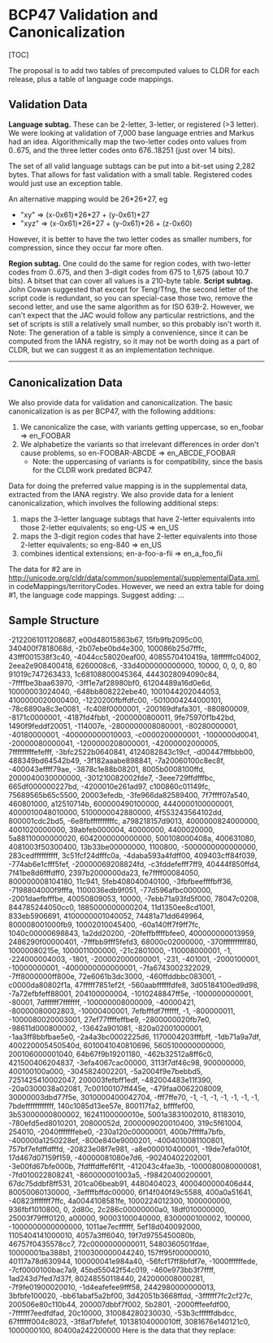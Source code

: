 # BCP47 Validation and Canonicalization

[TOC]

The proposal is to add two tables of precomputed values to CLDR for each
release, plus a table of language code mappings.

## Validation Data

**Language subtag.** These can be 2-letter, 3-letter, or registered (>3 letter).
We were looking at validation of 7,000 base language entries and Markus had an
idea. Algorithmically map the two-letter codes onto values from 0..675, and the
three letter codes onto 676..18251 (just over 14 bits).

The set of all valid language subtags can be put into a bit-set using 2,282
bytes. That allows for fast validation with a small table. Registered codes
would just use an exception table.

An alternative mapping would be 26\*26\*27, eg

*   "xy" => (x-0x61)\*26\*27 + (y-0x61)\*27
*   "xyz" => (x-0x61)\*26\*27 + (y-0x61)\*26 + (z-0x60)

However, it is better to have the two letter codes as smaller numbers, for
compression, since they occur far more often.

**Region subtag.** One could do the same for region codes, with two-letter codes
from 0..675, and then 3-digit codes from 675 to 1,675 (about 10.7 bits). A
bitset that can cover all values is a 210-byte table.
**Script subtag.** John Cowan suggested that except for Teng/Tfng, the second
letter of the script code is redundant, so you can special-case those two,
remove the second letter, and use the same algorithm as for ISO 639-2. However,
we can't expect that the JAC would follow any particular restrictions, and the
set of scripts is still a relatively small number, so this probably isn't worth
it.
Note: The generation of a table is simply a convenience, since it can be
computed from the IANA registry, so it may not be worth doing as a part of CLDR,
but we can suggest it as an implementation technique.

---

## Canonicalization Data

We also provide data for validation and canonicalization. The basic
canonicalization is as per BCP47, with the following additions:

1.  We canonicalize the case, with variants getting uppercase, so en_foobar =>
    en_FOOBAR
2.  We alphabetize the variants so that irrelevant differences in order don't
    cause problems, so en-FOOBAR-ABCDE => en_ABCDE_FOOBAR
    *   Note: the uppercasing of variants is for compatibility, since the basis
        for the CLDR work predated BCP47.

Data for doing the preferred value mapping is in the supplemental data,
extracted from the IANA registry.
We also provide data for a lenient canonicalization, which involves the
following additional steps:

1.  maps the 3-letter language subtags that have 2-letter equivalents into those
    2-letter equivalents; so eng-US => en_US
2.  maps the 3-digit region codes that have 2-letter equivalents into those
    2-letter equivalents; so eng-840 => en_US
3.  combines identical extensions; en-a-foo-a-fii => en_a_foo_fii

The data for #2 are in
<http://unicode.org/cldr/data/common/supplemental/supplementalData.xml>, in
codeMappings/territoryCodes. However, we need an extra table for doing #1, the
language code mappings. Suggest adding:
<codeMappings>
<languageCodes type="en" alpha3="eng"/>
...

## Sample Structure

<bits>
<region>
-2122061011208687, e00d48015863b67, 15fb9fb2095c00, 340400f7818068d,
-2b07ebe0bd4e300, 100086b25d7fffc, 43fff001538f3c40, -4044cc58020eaf00,
4085570410419a, 18ffffffc04002, 2eea2e908400418, 6260008c6,
-33d4000000000000, 10000, 0, 0,
0, 80
</region>
<language>
91019c747263433, 1c68108800045364, 4443028094090c84, -7ffffbe3baa63970,
-3ff1e7af28980bf0, 61204489a16d0e6d, 10000003024040, -648bb808222ebe40,
1001044202044053, 4100000020000400, -1220200fbffdfc00, -5010004244000101,
-78c6890a8c3e0081, -fc408f0000001, -200169dfafa301, -880800009,
-8171c0000001, -4187fd4fbb1, -2000000800011, 9fe75970f1b42bd,
1490f9feddf20051, -114007e, -2800000008080001, -80280000001,
-40180000001, -400000000010003, -c0000200000001, -1000000d0041,
-20000080000041, -1200000208000001, -42000002000005, 7fffffffffefefff,
-3bfc2522b0640841, 4124082843c19cf, -d00447fffbbb00, 488349bd64542b49,
-3f182aaabe898841, -7a20060100c8ec8f, -400043effff79ae, -3878c1e88b08201,
8005b0008100ffd, 2000040030000000, -301210082002fde7, -3eee729ffdfffbc,
665df000000227bd, -4200010e261ad97, c100860c01149fc, 75689565b65c5500,
20003efedb, -3fe966da82589400, 7f7ffff07a540, 460801000,
a12510714b, 600000490100000, 4440000100000001, 4000010048010000,
5100000042880000, 4f553243564102dd, 800001cdc2bd5, -6e8fbffffffffffc,
a798218157d9013, 4000000824000000, 4001020000000, 39abfeb000004,
40000000, 4400020000, 5a88110000000020, 6042000000000000,
500108000408a, 400631080, 4081003f50300400, 13b33be00000000,
1100800, -5000000000000000, 283cedffffffffff, 3c51fcf24dfffc0a,
-4daba593a4fdff00, 409403cff84f039, -774ab6e1cfff5fef, -20000069208824fd,
-c3fddefefff7ff9, 40444f850ffd4, 7f41be8d6fffdff0, 2397b2000000da23,
fe7ffff00084050, 800000008104180, 11c941, 5feb408040040100,
-3fbfbeeffffbff36, -7198804000f9fffa, 1100036edb9f051, -77d596afbc000000,
-2001daefbfffbe, 40050809053, 10000, -7ebb71a93fd5f000,
78047c0208, 844785244050cc0, 1885000000000204, 11d1350ee8cd1001,
833eb5906691, 4100000001040052, 74481a71dd649964, 800008001000fb9,
10002010045400, -60a140ff7f9ff7fc, 1040c00000698843, 1a2dd20200,
-20feffbffffbfee0, 400000000013959, 2486290f00000401, -7fffbb9fff5fefd3,
68000c02000000, -370ffffffffff80, 10000080215e, 1000011000000,
-21c2801000, -110008000001, -1, -224000004003,
-1801, -200002000000001, -231, -401001,
-2000100001, -10000000001, -4000000000000001, -7fa6743002322029,
-7ff8000000ff800e, 72e6061b3dc3000, -460ffddbbc083001, -c0000da80802f1a,
47fffff7851ef2f, -560aabffffffdfe8, 3d05184100ed9d98, -7a72efbfeff88001,
204100000004, -1010248847ff5e, -1000000000001, -80001,
7dffffff7fffffff, -100000008000009, -40000421, -80000080002803,
-10000400001, 7efbfffdf7ffffff, -1, -800000011,
-1000080020003001, 27ef77ffffeffbe9, -2800000020fb7e0, -98611d000800002,
-13642a901081, -820a02001000001, -1aa3ff8bbfbae5e0, -2a4a3bc0002225d6,
1170004203fffbff, -1db71a9a7df, 400220005450540d, 6010041040810696,
5605100000000000, 200106000001040, 64b67f9b19201180, -462b32512a8ff6c0,
421500406204837, -3efa4067cac00000, 3113f7df46c98, 900000000,
400100100a000, -3045824002201, -5a2004f9e7bebbd5, 7251425410002047,
200003fefbff1edf, -482004483e11f390, -20a0300038a02081, 7c00100107ff445e,
-479faa0062208009, 30000003dbd77f5e, 3010000400042704, -fff7ffe70,
-1, -1, -1, -1,
-1, -1, -1, 7bdeffffffffffff,
140c1085d13ee57e, 800117fa2, bffffef00, 3b53000000800002,
16241100000010e, 5001a3831002010, 81183010, -780efd5ed8010201,
20800052d, 2000009020010400, 319c5f61004, 254010,
-2040fffffffebe0, -230a120c00000001, 400b7fffffa7bfb, -400000a1250228ef,
-800e840e9000201, -4004010081100801, 757bf7efdffdfffd, -20823e08f7e981,
-a8e000010400001, -19de7efa010f, 17d467d07159f159, -40000081080e7d6,
-90240402202001, -3e00fd67bfe000b, 7fdfffdffef6f1f, -412043c4fae3b,
-1000080080000081, -7fd010022808241, -860000001003a5, -f98420400200001,
67dc75ddbf8ff531, 201ca06beab91, 4480404023, 4000400000406d44,
80050060130000, -3effffbffdc00000, 6f14f040f49c5588, 400a0a51641,
-40823fffffff7ffc, 4a0044108581fe, 1000224012300, 1000000000,
936fbf1010800, 0, 2d80c, 2c286c00000000a0,
18df010000000, 25003f79fff0120, a00000, 90003100040000,
8300000100002, 100000, -1000000000000000, 1011ae7ecffffff,
5ef18d040092000, 1105404141000010, 4057a3ff6040, 19f7d9755450080b,
46757f0435578cc7, 72c0000000000011, 5480360501fdae, 10000001ba388b1,
2100300000044240, 157ff95f00000010, 40117a78d630944, 100000041e984a40,
-56fcf17ff8bfdf7e, -1000ffffffede, -7cf0000100bac7a9, 45bd55042f54c019,
-460e973bb3f7ffff, 1ad243d7fed7d37f, 80248550118440, 242000008000281,
-7f9fe01900020010, -1d4eafefee9fff58, 2442980000000013, 3bfbfe100020,
-bb61abaf5a2bf00, 3d42051b3668ffdd, -3ffffff7fc2cf27c, 200506e80c110b44,
200007dbbf7f002, 5b2801, -2000fffeefdf00, -7ffffff7eedfdfad,
20c10000, 310084280230030, -53b3cffffffdbdcc, 67ffffff004c8023,
-3f8af7bfefef, 10138104000010ff, 3081676e140121c0, 1000000100,
80400a242200000
</language>
</bits>
Here is the data that they replace:
<!-- \[001, 002, 003, 005, 009, 011, 013, 014, 015, 017, 018, 019, 021, 029,
030, 034, 035, 039, 053, 054, 057, 061, 062, 142, 143, 145, 150, 151, 154, 155,
172, 419, AA, AD, AE, AF, AG, AI, AL, AM, AN, AO, AQ, AR, AS, AT, AU, AW, AX,
AZ, BA, BB, BD, BE, BF, BG, BH, BI, BJ, BL, BM, BN, BO, BR, BS, BT, BU, BV, BW,
BY, BZ, CA, CC, CD, CF, CG, CH, CI, CK, CL, CM, CN, CO, CR, CS, CU, CV, CX, CY,
CZ, DD, DE, DJ, DK, DM, DO, DZ, EC, EE, EG, EH, ER, ES, ET, FI, FJ, FK, FM, FO,
FR, FX, GA, GB, GD, GE, GF, GG, GH, GI, GL, GM, GN, GP, GQ, GR, GS, GT, GU, GW,
GY, HK, HM, HN, HR, HT, HU, ID, IE, IL, IM, IN, IO, IQ, IR, IS, IT, JE, JM, JO,
JP, KE, KG, KH, KI, KM, KN, KP, KR, KW, KY, KZ, LA, LB, LC, LI, LK, LR, LS, LT,
LU, LV, LY, MA, MC, MD, ME, MF, MG, MH, MK, ML, MM, MN, MO, MP, MQ, MR, MS, MT,
MU, MV, MW, MX, MY, MZ, NA, NC, NE, NF, NG, NI, NL, NO, NP, NR, NT, NU, NZ, OM,
PA, PE, PF, PG, PH, PK, PL, PM, PN, PR, PS, PT, PW, PY, QA, QM, QN, QO, QP, QQ,
QR, QS, QT, QU, QV, QW, QX, QY, QZ, RE, RO, RS, RU, RW, SA, SB, SC, SD, SE, SG,
SH, SI, SJ, SK, SL, SM, SN, SO, SR, ST, SU, SV, SY, SZ, TC, TD, TF, TG, TH, TJ,
TK, TL, TM, TN, TO, TP, TR, TT, TV, TW, TZ, UA, UG, UM, US, UY, UZ, VA, VC, VE,
VG, VI, VN, VU, WF, WS, XA, XB, XC, XD, XE, XF, XG, XH, XI, XJ, XK, XL, XM, XN,
XO, XP, XQ, XR, XS, XT, XU, XV, XW, XX, XY, XZ, YD, YE, YT, YU, ZA, ZM, ZR, ZW,
ZZ\] -->
<!-- \[aa, aaa, aab, aac, aad, aae, aaf, aag, aah, aai, aak, aal, aam, aan, aao,
aap, aaq, aas, aat, aau, aaw, aax, aaz, ab, aba, abb, abc, abd, abe, abf, abg,
abh, abi, abj, abl, abm, abn, abo, abp, abq, abr, abs, abt, abu, abv, abw, abx,
aby, abz, aca, acb, acd, ace, acf, ach, aci, ack, acl, acm, acn, acp, acq, acr,
acs, act, acu, acv, acw, acx, acy, acz, ada, adb, add, ade, adf, adg, adh, adi,
adj, adl, adn, ado, adp, adq, adr, ads, adt, adu, adw, adx, ady, adz, ae, aea,
aeb, aec, aed, aee, aek, ael, aem, aen, aeq, aer, aes, aeu, aew, aey, aez, af,
afa, afb, afd, afe, afg, afh, afi, afk, afn, afo, afp, afs, aft, afu, afz, aga,
agb, agc, agd, age, agf, agg, agh, agi, agj, agk, agl, agm, agn, ago, agp, agq,
agr, ags, agt, agu, agv, agw, agx, agy, agz, aha, ahb, ahg, ahh, ahi, ahk, ahl,
ahm, ahn, aho, ahp, ahr, ahs, aht, aia, aib, aic, aid, aie, aif, aig, aih, aii,
aij, aik, ail, aim, ain, aio, aip, aiq, air, ais, ait, aiw, aix, aiy, aja, ajg,
aji, ajp, ajt, aju, ajw, ajz, ak, akb, akc, akd, ake, akf, akg, akh, aki, akj,
akk, akl, akm, ako, akp, akq, akr, aks, akt, aku, akv, akw, akx, aky, akz, ala,
alc, ald, ale, alf, alg, alh, ali, alj, alk, all, alm, aln, alo, alp, alq, alr,
als, alt, alu, alw, alx, aly, alz, am, ama, amb, amc, ame, amf, amg, ami, amj,
amk, aml, amm, amn, amo, amp, amq, amr, ams, amt, amu, amv, amw, amx, amy, amz,
an, ana, anb, anc, and, ane, anf, ang, anh, ani, anj, ank, anl, anm, ann, ano,
anp, anq, anr, ans, ant, anu, anv, anw, anx, any, anz, aoa, aob, aoc, aod, aoe,
aof, aog, aoh, aoi, aoj, aok, aol, aom, aon, aor, aos, aot, aox, aoz, apa, apb,
apc, apd, ape, apg, aph, api, apj, apk, apl, apm, apn, apo, app, apq, apr, aps,
apt, apu, apv, apw, apx, apy, apz, aqc, aqg, aqm, aqn, aqp, aqr, ar, arb, arc,
ard, are, arh, ari, arj, ark, arl, arn, aro, arp, arq, arr, ars, art, aru, arv,
arw, arx, ary, arz, as, asa, asb, asc, asd, ase, asf, asg, ash, asi, asj, ask,
asl, asn, aso, asp, asq, asr, ass, ast, asu, asv, asw, asx, asy, asz, ata, atb,
atc, atd, ate, atg, ath, ati, atj, atk, atl, atm, atn, ato, atp, atq, atr, ats,
att, atu, atv, atw, atx, aty, atz, aua, aub, auc, aud, aue, aug, auh, aui, auj,
auk, aul, aum, aun, auo, aup, auq, aur, aus, aut, auu, auw, aux, auy, auz, av,
avb, avd, avi, avk, avl, avn, avo, avs, avt, avu, avv, awa, awb, awc, awe, awh,
awi, awk, awm, awn, awo, awr, aws, awt, awu, awv, aww, awx, awy, axb, axg, axk,
axm, axx, ay, aya, ayb, ayc, ayd, aye, ayg, ayh, ayi, ayk, ayl, ayn, ayo, ayp,
ayq, ayr, ays, ayt, ayu, ayx, ayy, ayz, az, aza, azb, azg, azj, azm, azo, azt,
azz, ba, baa, bab, bac, bad, bae, baf, bag, bah, bai, baj, bal, ban, bao, bap,
bar, bas, bat, bau, bav, baw, bax, bay, baz, bba, bbb, bbc, bbd, bbe, bbf, bbg,
bbh, bbi, bbj, bbk, bbl, bbm, bbn, bbo, bbp, bbq, bbr, bbs, bbt, bbu, bbv, bbw,
bbx, bby, bbz, bca, bcb, bcc, bcd, bce, bcf, bcg, bch, bci, bcj, bck, bcl, bcm,
bcn, bco, bcp, bcq, bcr, bcs, bct, bcu, bcv, bcw, bcy, bcz, bda, bdb, bdc, bdd,
bde, bdg, bdh, bdi, bdj, bdk, bdl, bdm, bdn, bdo, bdp, bdq, bdr, bds, bdt, bdu,
bdv, bdw, bdx, bdy, bdz, be, bea, beb, bec, bed, bee, bef, beg, beh, bei, bej,
bek, bem, beo, bep, beq, ber, bes, bet, beu, bev, bew, bex, bey, bez, bfa, bfb,
bfc, bfd, bfe, bff, bfg, bfh, bfi, bfj, bfk, bfl, bfm, bfn, bfo, bfp, bfq, bfr,
bfs, bft, bfu, bfw, bfy, bfz, bg, bga, bgb, bgc, bgd, bge, bgf, bgg, bgi, bgj,
bgk, bgl, bgm, bgn, bgo, bgp, bgq, bgr, bgs, bgt, bgu, bgv, bgw, bgx, bgy, bgz,
bh, bha, bhb, bhc, bhd, bhe, bhf, bhg, bhh, bhi, bhj, bhk, bhl, bhm, bhn, bho,
bhp, bhq, bhr, bhs, bht, bhu, bhv, bhw, bhx, bhy, bhz, bi, bia, bib, bic, bid,
bie, bif, big, bij, bik, bil, bim, bin, bio, bip, biq, bir, bit, biu, biv, biw,
bix, biy, biz, bja, bjb, bjc, bjd, bje, bjf, bjg, bjh, bji, bjj, bjk, bjl, bjm,
bjn, bjo, bjq, bjr, bjs, bjt, bju, bjv, bjw, bjx, bjy, bjz, bka, bkb, bkc, bkd,
bkf, bkg, bkh, bki, bkj, bkk, bkl, bkm, bkn, bko, bkp, bkq, bkr, bks, bkt, bku,
bkv, bkw, bkx, bky, bkz, bla, blb, blc, bld, ble, blf, blg, blh, bli, blj, blk,
bll, blm, bln, blo, blp, blq, blr, bls, blt, blv, blw, blx, bly, blz, bm, bma,
bmb, bmc, bmd, bme, bmf, bmg, bmh, bmi, bmj, bmk, bml, bmm, bmn, bmo, bmp, bmq,
bmr, bms, bmt, bmu, bmv, bmw, bmx, bmy, bmz, bn, bna, bnb, bnc, bnd, bne, bnf,
bng, bni, bnj, bnk, bnl, bnm, bnn, bno, bnp, bnq, bnr, bns, bnt, bnu, bnv, bnw,
bnx, bny, bnz, bo, boa, bob, boe, bof, bog, boh, boi, boj, bok, bol, bom, bon,
boo, bop, boq, bor, bot, bou, bov, bow, box, boy, boz, bpa, bpb, bpd, bpg, bph,
bpi, bpj, bpk, bpl, bpm, bpn, bpo, bpp, bpq, bpr, bps, bpt, bpu, bpv, bpw, bpx,
bpy, bpz, bqa, bqb, bqc, bqd, bqf, bqg, bqh, bqi, bqj, bqk, bql, bqm, bqn, bqo,
bqp, bqq, bqr, bqs, bqt, bqu, bqv, bqw, bqx, bqy, bqz, br, bra, brb, brc, brd,
brf, brg, brh, bri, brj, brk, brl, brm, brn, bro, brp, brq, brr, brs, brt, bru,
brv, brw, brx, bry, brz, bs, bsa, bsb, bsc, bse, bsf, bsg, bsh, bsi, bsj, bsk,
bsl, bsm, bsn, bso, bsp, bsq, bsr, bss, bst, bsu, bsv, bsw, bsx, bsy, bta, btb,
btc, btd, bte, btf, btg, bth, bti, btj, btk, btl, btm, btn, bto, btp, btq, btr,
bts, btt, btu, btv, btw, btx, bty, btz, bua, bub, buc, bud, bue, buf, bug, buh,
bui, buj, buk, bum, bun, buo, bup, buq, bus, but, buu, buv, buw, bux, buy, buz,
bva, bvb, bvc, bvd, bve, bvf, bvg, bvh, bvi, bvj, bvk, bvl, bvm, bvn, bvo, bvq,
bvr, bvt, bvu, bvv, bvw, bvx, bvz, bwa, bwb, bwc, bwd, bwe, bwf, bwg, bwh, bwi,
bwj, bwk, bwl, bwm, bwn, bwo, bwp, bwq, bwr, bws, bwt, bwu, bww, bwx, bwy, bwz,
bxa, bxb, bxc, bxd, bxe, bxf, bxg, bxh, bxi, bxj, bxk, bxl, bxm, bxn, bxo, bxp,
bxq, bxr, bxs, bxu, bxv, bxw, bxx, bxz, bya, byb, byc, byd, bye, byf, byg, byh,
byi, byj, byk, byl, bym, byn, byo, byp, byq, byr, bys, byt, byv, byw, byx, byy,
byz, bza, bzb, bzd, bze, bzf, bzg, bzh, bzi, bzj, bzk, bzl, bzm, bzn, bzo, bzp,
bzq, bzr, bzs, bzt, bzu, bzv, bzw, bzx, bzy, bzz, ca, caa, cab, cac, cad, cae,
caf, cag, cah, cai, caj, cak, cal, cam, can, cao, cap, caq, car, cas, cau, cav,
caw, cax, cay, caz, cbb, cbc, cbd, cbe, cbg, cbh, cbi, cbj, cbk, cbl, cbn, cbo,
cbr, cbs, cbt, cbu, cbv, cby, cca, ccc, ccd, cce, ccg, cch, ccj, ccl, ccm, cco,
ccp, ccq, ccr, cda, cde, cdf, cdg, cdh, cdi, cdj, cdm, cdn, cdo, cdr, cds, cdy,
cdz, ce, cea, ceb, ceg, cel, cen, cet, cfa, cfd, cfg, cfm, cga, cgc, cgg, cgk,
ch, chb, chc, chd, chf, chg, chh, chj, chk, chl, chm, chn, cho, chp, chq, chr,
cht, chw, chx, chy, chz, cia, cib, cic, cid, cie, cih, cik, cim, cin, cip, cir,
ciw, ciy, cja, cje, cjh, cji, cjk, cjm, cjn, cjo, cjp, cjr, cjs, cjv, cjy, cka,
ckb, ckh, ckl, cko, ckq, ckr, cks, ckt, cku, ckv, ckx, cky, ckz, cla, clc, cld,
cle, clh, cli, clk, cll, clm, clo, clu, clw, cly, cma, cmc, cme, cmg, cmi, cmk,
cml, cmm, cmn, cmo, cmr, cms, cmt, cna, cnb, cnc, cng, cnh, cni, cnk, cnl, cno,
cns, cnt, cnu, cnw, cnx, co, coa, cob, coc, cod, coe, cof, cog, coh, coj, cok,
col, com, con, coo, cop, coq, cot, cou, cov, cow, cox, coy, coz, cpa, cpb, cpc,
cpe, cpf, cpg, cpi, cpn, cpp, cps, cpu, cpx, cpy, cqd, cqu, cr, cra, crb, crc,
crd, crf, crg, crh, cri, crj, crk, crl, crm, crn, cro, crp, crq, crr, crs, crt,
crv, crw, crx, cry, crz, cs, csa, csb, csc, csd, cse, csf, csg, csh, csi, csk,
csl, csm, csn, cso, csq, csr, css, cst, csw, csy, csz, cta, ctc, ctd, cte, ctg,
ctl, ctm, ctn, cto, ctp, cts, ctt, ctu, ctz, cu, cua, cub, cuc, cug, cuh, cui,
cuj, cuk, cul, cum, cuo, cup, cuq, cur, cus, cut, cuu, cuv, cuw, cux, cv, cvg,
cvn, cwa, cwb, cwd, cwe, cwg, cwt, cy, cya, cyb, cyo, czh, czk, czn, czo, czt,
da, daa, dac, dad, dae, daf, dag, dah, dai, daj, dak, dal, dam, dao, dap, daq,
dar, das, dau, dav, daw, dax, day, daz, dba, dbb, dbd, dbe, dbf, dbg, dbi, dbj,
dbl, dbm, dbn, dbo, dbp, dbq, dbr, dbu, dbv, dby, dcc, dcr, ddd, dde, ddg, ddi,
ddj, ddn, ddo, dds, ddw, de, dec, ded, dee, def, deg, deh, dei, dek, del, dem,
den, dep, deq, der, des, dev, dez, dga, dgb, dgc, dgd, dge, dgg, dgh, dgi, dgk,
dgn, dgo, dgr, dgs, dgu, dgx, dgz, dha, dhd, dhg, dhi, dhl, dhm, dhn, dho, dhr,
dhs, dhu, dhv, dhw, dia, dib, dic, did, dif, dig, dih, dii, dij, dik, dil, dim,
din, dio, dip, diq, dir, dis, dit, diu, diw, dix, diy, diz, djb, djc, djd, dje,
djf, dji, djj, djk, djl, djm, djn, djo, djr, dju, djw, dka, dkk, dkl, dkr, dks,
dkx, dlg, dlm, dln, dma, dmc, dme, dmg, dmk, dml, dmm, dmo, dmr, dms, dmu, dmv,
dmx, dmy, dna, dnd, dne, dng, dni, dnk, dnn, dnr, dnt, dnu, dnw, dny, doa, dob,
doc, doe, dof, doh, doi, dok, dol, don, doo, dop, doq, dor, dos, dot, dov, dow,
dox, doy, doz, dpp, dra, drb, drd, dre, drg, drh, dri, drl, drn, dro, drq, drr,
drs, drt, dru, drw, dry, dsb, dse, dsh, dsi, dsl, dsn, dso, dsq, dta, dtb, dti,
dtk, dtm, dtp, dtr, dts, dtt, dtu, dua, dub, duc, dud, due, duf, dug, duh, dui,
duj, duk, dul, dum, dun, duo, dup, duq, dur, dus, duu, duv, duw, dux, duy, duz,
dv, dva, dwa, dwl, dwr, dws, dww, dya, dyb, dyd, dyg, dyi, dym, dyn, dyo, dyu,
dyy, dz, dza, dzd, dzg, dzl, dzn, ebg, ebo, ebr, ebu, ecr, ecs, ecy, ee, eee,
efa, efe, efi, ega, egl, ego, egy, ehu, eip, eit, eiv, eja, eka, eke, ekg, eki,
ekk, ekl, ekm, eko, ekp, ekr, eky, el, ele, elh, eli, elk, elm, elo, elp, elu,
elx, ema, emb, eme, emg, emi, emk, emm, emn, emo, emp, ems, emu, emw, emy, en,
ena, enb, enc, end, enf, enh, enm, enn, eno, enq, enr, enu, env, enw, eo, eot,
epi, era, erg, erh, eri, erk, ero, err, ers, ert, erw, es, ese, esh, esi, esk,
esl, esm, esn, eso, esq, ess, esu, et, etb, etc, eth, etn, eto, etr, ets, ett,
etu, etx, etz, eu, eve, evh, evn, ewo, ext, eya, eyo, eze, fa, faa, fab, fad,
faf, fag, fah, fai, faj, fak, fal, fam, fan, fap, far, fat, fau, fax, fay, faz,
fcs, fer, ff, ffi, ffm, fgr, fi, fia, fie, fil, fip, fir, fit, fiu, fiw, fj,
fkv, fla, flh, fli, fll, fln, flr, fly, fmp, fmu, fng, fni, fo, fod, foi, fom,
fon, for, fos, fpe, fqs, fr, frc, frd, frk, frm, fro, frp, frq, frr, frs, frt,
fse, fsl, fss, fub, fuc, fud, fue, fuf, fuh, fui, fuj, fum, fun, fuq, fur, fut,
fuu, fuv, fuy, fvr, fwa, fwe, fy, ga, gaa, gab, gad, gae, gaf, gag, gah, gai,
gaj, gak, gal, gam, gan, gao, gap, gaq, gar, gas, gat, gau, gav, gaw, gax, gay,
gaz, gba, gbb, gbc, gbd, gbe, gbf, gbg, gbh, gbi, gbj, gbk, gbl, gbm, gbn, gbo,
gbp, gbq, gbr, gbs, gbu, gbv, gbx, gby, gbz, gcc, gcd, gce, gcf, gcl, gcn, gcr,
gct, gd, gda, gdb, gdc, gdd, gde, gdf, gdg, gdh, gdi, gdj, gdk, gdl, gdm, gdn,
gdo, gdq, gdr, gdu, gdx, gea, geb, gec, ged, geg, geh, gei, gej, gek, gel, gem,
geq, ges, gew, gex, gey, gez, gfk, gft, gga, ggb, ggd, gge, ggg, ggk, ggl, ggn,
ggo, ggr, ggt, ggu, ggw, gha, ghc, ghe, ghh, ghk, ghl, ghn, gho, ghr, ghs, ght,
gia, gib, gic, gid, gig, gil, gim, gin, gio, gip, giq, gir, gis, git, giw, gix,
giy, giz, gji, gjk, gjn, gju, gka, gke, gkn, gkp, gl, glc, gld, glh, gli, glj,
glk, glo, glr, glu, glw, gly, gma, gmb, gmd, gmh, gml, gmm, gmn, gmu, gmv, gmx,
gmy, gn, gna, gnb, gnc, gnd, gne, gng, gnh, gni, gnk, gnl, gnm, gnn, gno, gnq,
gnr, gnt, gnu, gnw, gnz, goa, gob, goc, god, goe, gof, gog, goh, goi, goj, gok,
gol, gom, gon, goo, gop, goq, gor, gos, got, gou, gow, gox, goy, goz, gpa, gpn,
gqa, gqi, gqn, gqr, gra, grb, grc, grd, grg, grh, gri, grj, grm, gro, grq, grr,
grs, grt, gru, grv, grw, grx, gry, grz, gse, gsg, gsl, gsm, gsn, gso, gsp, gss,
gsw, gta, gti, gu, gua, gub, guc, gud, gue, guf, gug, guh, gui, guk, gul, gum,
gun, guo, gup, guq, gur, gus, gut, guu, guv, guw, gux, guz, gv, gva, gvc, gve,
gvf, gvj, gvl, gvm, gvn, gvo, gvp, gvr, gvs, gvy, gwa, gwb, gwc, gwd, gwe, gwf,
gwg, gwi, gwj, gwn, gwr, gwt, gwu, gww, gwx, gxx, gya, gyb, gyd, gye, gyf, gyg,
gyi, gyl, gym, gyn, gyr, gyy, gza, gzi, gzn, ha, haa, hab, hac, had, hae, haf,
hag, hah, hai, haj, hak, hal, ham, han, hao, hap, haq, har, has, hav, haw, hax,
hay, haz, hba, hbb, hbn, hbo, hbu, hca, hch, hdn, hds, hdy, he, hea, hed, heg,
heh, hei, hem, hgm, hgw, hhi, hhr, hhy, hi, hia, hib, hid, hif, hig, hih, hii,
hij, hik, hil, him, hio, hir, hit, hiw, hix, hji, hka, hke, hkk, hks, hla, hlb,
hld, hle, hlt, hlu, hma, hmb, hmc, hmd, hme, hmf, hmg, hmh, hmi, hmj, hmk, hml,
hmm, hmn, hmp, hmq, hmr, hms, hmt, hmu, hmv, hmw, hmy, hmz, hna, hnd, hne, hnh,
hni, hnj, hnn, hno, hns, hnu, ho, hoa, hob, hoc, hod, hoe, hoh, hoi, hoj, hol,
hom, hoo, hop, hor, hos, hot, hov, how, hoy, hoz, hpo, hps, hr, hra, hre, hrk,
hrm, hro, hrr, hrt, hru, hrx, hrz, hsb, hsh, hsl, hsn, hss, ht, hti, hto, hts,
htu, htx, hu, hub, huc, hud, hue, huf, hug, huh, hui, huj, huk, hul, hum, huo,
hup, huq, hur, hus, hut, huu, huv, huw, hux, huy, huz, hvc, hve, hvk, hvn, hvv,
hwa, hwc, hwo, hy, hya, hz, ia, iai, ian, iap, iar, iba, ibb, ibd, ibe, ibg,
ibi, ibl, ibm, ibn, ibr, ibu, iby, ica, ich, icl, icr, id, ida, idb, idc, idd,
ide, idi, idr, ids, idt, idu, ie, ifa, ifb, ife, iff, ifk, ifm, ifu, ify, ig,
igb, ige, igg, igl, igm, ign, igo, igs, igw, ihb, ihi, ihp, ii, ijc, ije, ijj,
ijn, ijo, ijs, ik, ike, iki, ikk, ikl, iko, ikp, ikt, ikv, ikw, ikx, ikz, ila,
ilb, ilg, ili, ilk, ill, ilo, ils, ilu, ilv, ilw, ima, ime, imi, iml, imn, imo,
imr, ims, imy, inb, inc, ine, ing, inh, inj, inl, inm, inn, ino, inp, ins, int,
inz, io, ior, iou, iow, ipi, ipo, iqu, ira, ire, irh, iri, irk, irn, iro, irr,
iru, irx, iry, is, isa, isc, isd, ise, isg, ish, isi, ism, isn, iso, isr, ist,
isu, it, itb, ite, iti, itk, itl, itm, ito, itr, its, itt, itv, itw, itx, ity,
itz, iu, ium, ivb, ivv, iwk, iwm, iwo, iws, ixc, ixl, iya, iyo, iyx, izh, izi,
izr, ja, jaa, jab, jac, jad, jae, jaf, jah, jaj, jak, jal, jam, jao, jaq, jar,
jas, jat, jau, jax, jay, jaz, jbe, jbj, jbn, jbo, jbr, jbt, jbu, jcs, jct, jda,
jdg, jdt, jeb, jee, jeg, jeh, jei, jek, jel, jen, jer, jet, jeu, jgb, jge, jgo,
jhi, jhs, jia, jib, jic, jid, jie, jig, jih, jii, jil, jim, jio, jiq, jit, jiu,
jiv, jiy, jko, jku, jle, jma, jmb, jmc, jmd, jmi, jml, jmn, jmr, jms, jmx, jna,
jnd, jng, jni, jnj, jnl, jns, job, jod, jor, jos, jow, jpa, jpr, jqr, jra, jrb,
jrr, jrt, jru, jsl, jua, jub, juc, jud, juh, juk, jul, jum, jun, juo, jup, jur,
jus, jut, juu, juw, juy, jv, jvd, jvn, jwi, jya, jye, jyy, ka, kaa, kab, kac,
kad, kae, kaf, kag, kah, kai, kaj, kak, kam, kao, kap, kaq, kar, kav, kaw, kax,
kay, kba, kbb, kbc, kbd, kbe, kbf, kbg, kbh, kbi, kbj, kbk, kbl, kbm, kbn, kbo,
kbp, kbq, kbr, kbs, kbt, kbu, kbv, kbw, kbx, kby, kbz, kca, kcb, kcc, kcd, kce,
kcf, kcg, kch, kci, kcj, kck, kcl, kcm, kcn, kco, kcp, kcq, kcr, kcs, kct, kcu,
kcv, kcw, kcx, kcy, kcz, kda, kdc, kdd, kde, kdf, kdg, kdh, kdi, kdj, kdk, kdl,
kdm, kdn, kdp, kdq, kdr, kdt, kdu, kdv, kdw, kdx, kdy, kdz, kea, keb, kec, ked,
kee, kef, keg, keh, kei, kej, kek, kel, kem, ken, keo, kep, keq, ker, kes, ket,
keu, kev, kew, kex, key, kez, kfa, kfb, kfc, kfd, kfe, kff, kfg, kfh, kfi, kfj,
kfk, kfl, kfm, kfn, kfo, kfp, kfq, kfr, kfs, kft, kfu, kfv, kfw, kfx, kfy, kfz,
kg, kga, kgb, kgc, kgd, kge, kgf, kgg, kgh, kgi, kgj, kgk, kgl, kgm, kgn, kgo,
kgp, kgq, kgr, kgs, kgt, kgu, kgv, kgw, kgx, kgy, kha, khb, khc, khd, khe, khf,
khg, khh, khi, khj, khk, khl, khn, kho, khp, khq, khr, khs, kht, khu, khv, khw,
khx, khy, khz, ki, kia, kib, kic, kid, kie, kif, kig, kih, kii, kij, kil, kim,
kio, kip, kiq, kis, kit, kiu, kiv, kiw, kix, kiy, kiz, kj, kja, kjb, kjc, kjd,
kje, kjf, kjg, kjh, kji, kjj, kjk, kjl, kjm, kjn, kjo, kjp, kjq, kjr, kjs, kjt,
kju, kjx, kjy, kjz, kk, kka, kkb, kkc, kkd, kke, kkf, kkg, kkh, kki, kkj, kkk,
kkl, kkm, kkn, kko, kkp, kkq, kkr, kks, kkt, kku, kkv, kkw, kkx, kky, kkz, kl,
kla, klb, klc, kld, kle, klf, klg, klh, kli, klj, klk, kll, klm, kln, klo, klp,
klq, klr, kls, klt, klu, klv, klw, klx, kly, klz, km, kma, kmb, kmc, kmd, kme,
kmf, kmg, kmh, kmi, kmj, kmk, kml, kmm, kmn, kmo, kmp, kmq, kmr, kms, kmt, kmu,
kmv, kmw, kmx, kmy, kmz, kn, kna, knb, knc, knd, kne, knf, kng, kni, knj, knk,
knl, knm, knn, kno, knp, knq, knr, kns, knt, knu, knv, knw, knx, kny, knz, ko,
koa, koc, kod, koe, kof, kog, koh, koi, koj, kok, kol, koo, kop, koq, kos, kot,
kou, kov, kow, kox, koy, koz, kpa, kpb, kpc, kpd, kpe, kpf, kpg, kph, kpi, kpj,
kpk, kpl, kpm, kpn, kpo, kpp, kpq, kpr, kps, kpt, kpu, kpv, kpw, kpx, kpy, kpz,
kqa, kqb, kqc, kqd, kqe, kqf, kqg, kqh, kqi, kqj, kqk, kql, kqm, kqn, kqo, kqp,
kqq, kqr, kqs, kqt, kqu, kqv, kqw, kqx, kqy, kqz, kr, kra, krb, krc, krd, kre,
krf, krh, kri, krj, krk, krl, krm, krn, kro, krp, krr, krs, krt, kru, krv, krw,
krx, kry, krz, ks, ksa, ksb, ksc, ksd, kse, ksf, ksg, ksh, ksi, ksj, ksk, ksl,
ksm, ksn, kso, ksp, ksq, ksr, kss, kst, ksu, ksv, ksw, ksx, ksy, ksz, kta, ktb,
ktc, ktd, kte, ktf, ktg, kth, kti, ktj, ktk, ktl, ktm, ktn, kto, ktp, ktq, ktr,
kts, ktt, ktu, ktv, ktw, ktx, kty, ktz, ku, kub, kuc, kud, kue, kuf, kug, kuh,
kui, kuj, kuk, kul, kum, kun, kuo, kup, kuq, kus, kut, kuu, kuv, kuw, kux, kuy,
kuz, kv, kva, kvb, kvc, kvd, kve, kvf, kvg, kvh, kvi, kvj, kvk, kvl, kvm, kvn,
kvo, kvp, kvq, kvr, kvs, kvt, kvu, kvv, kvw, kvx, kvy, kvz, kw, kwa, kwb, kwc,
kwd, kwe, kwf, kwg, kwh, kwi, kwj, kwk, kwl, kwm, kwn, kwo, kwp, kwq, kwr, kws,
kwt, kwu, kwv, kww, kwx, kwy, kwz, kxa, kxb, kxc, kxd, kxe, kxf, kxh, kxi, kxj,
kxk, kxl, kxm, kxn, kxo, kxp, kxq, kxr, kxs, kxt, kxu, kxv, kxw, kxx, kxy, kxz,
ky, kya, kyb, kyc, kyd, kye, kyf, kyg, kyh, kyi, kyj, kyk, kyl, kym, kyn, kyo,
kyp, kyq, kyr, kys, kyt, kyu, kyv, kyw, kyx, kyy, kyz, kza, kzb, kzc, kzd, kze,
kzf, kzg, kzh, kzi, kzj, kzk, kzl, kzm, kzn, kzo, kzp, kzq, kzr, kzs, kzt, kzu,
kzv, kzw, kzx, kzy, kzz, la, laa, lab, lac, lad, lae, laf, lag, lah, lai, laj,
lak, lal, lam, lan, lap, laq, lar, las, lau, law, lax, lay, laz, lb, lba, lbb,
lbc, lbe, lbf, lbg, lbi, lbj, lbm, lbn, lbo, lbq, lbr, lbs, lbt, lbu, lbv, lbw,
lbx, lby, lbz, lcc, lcd, lce, lcf, lch, lcl, lcm, lcp, lcq, lcs, ldb, ldd, ldg,
ldh, ldi, ldj, ldk, ldl, ldm, ldn, ldo, ldp, ldq, lea, leb, lec, led, lee, lef,
leg, leh, lei, lej, lek, lel, lem, len, leo, lep, leq, ler, les, let, leu, lev,
lew, lex, ley, lez, lfa, lfn, lg, lga, lgb, lgg, lgh, lgi, lgk, lgl, lgm, lgn,
lgq, lgr, lgt, lgu, lgz, lha, lhh, lhi, lhl, lhm, lhn, lhp, lhs, lht, lhu, li,
lia, lib, lic, lid, lie, lif, lig, lih, lii, lij, lik, lil, lio, lip, liq, lir,
lis, liu, liv, liw, lix, liy, liz, lje, lji, ljl, ljp, lka, lkb, lkc, lkd, lke,
lkh, lki, lkj, lkl, lkn, lko, lkr, lks, lkt, lky, lla, llb, llc, lld, lle, llf,
llg, llh, lli, llk, lll, llm, lln, llo, llp, llq, lls, llu, llx, lma, lmb, lmc,
lmd, lme, lmf, lmg, lmh, lmi, lmj, lmk, lml, lmm, lmn, lmo, lmp, lmq, lmr, lmu,
lmv, lmw, lmx, lmy, lmz, ln, lna, lnb, lnd, lng, lnh, lni, lnj, lnl, lnm, lnn,
lno, lns, lnu, lnz, lo, loa, lob, loc, loe, lof, log, loh, loi, loj, lok, lol,
lom, lon, loo, lop, loq, lor, los, lot, lou, lov, low, lox, loy, loz, lpa, lpe,
lpn, lpo, lpx, lra, lrc, lre, lrg, lri, lrk, lrl, lrm, lrn, lro, lrr, lrt, lrv,
lrz, lsa, lsd, lse, lsg, lsh, lsi, lsl, lsm, lso, lsp, lsr, lss, lst, lt, ltc,
lti, ltn, lto, lts, ltu, lu, lua, luc, lud, lue, luf, lui, luj, luk, lul, lum,
lun, luo, lup, luq, lur, lus, lut, luu, luv, luw, luy, luz, lv, lva, lvk, lvu,
lwa, lwe, lwg, lwh, lwl, lwm, lwo, lwt, lww, lya, lyg, lyn, lzh, lzl, lzn, lzz,
maa, mab, mad, mae, maf, mag, mai, maj, mak, mam, man, map, maq, mas, mat, mau,
mav, maw, max, maz, mba, mbb, mbc, mbd, mbe, mbf, mbh, mbi, mbj, mbk, mbl, mbm,
mbn, mbo, mbp, mbq, mbr, mbs, mbt, mbu, mbv, mbw, mbx, mby, mbz, mca, mcb, mcc,
mcd, mce, mcf, mcg, mch, mci, mcj, mck, mcl, mcm, mcn, mco, mcp, mcq, mcr, mcs,
mct, mcu, mcv, mcw, mcx, mcy, mcz, mda, mdb, mdc, mdd, mde, mdf, mdg, mdh, mdi,
mdj, mdk, mdl, mdm, mdn, mdp, mdq, mdr, mds, mdt, mdu, mdv, mdw, mdx, mdy, mdz,
mea, meb, mec, med, mee, mef, meg, meh, mei, mej, mek, mel, mem, men, meo, mep,
meq, mer, mes, met, meu, mev, mew, mey, mez, mfa, mfb, mfc, mfd, mfe, mff, mfg,
mfh, mfi, mfj, mfk, mfl, mfm, mfn, mfo, mfp, mfq, mfr, mfs, mft, mfu, mfv, mfw,
mfx, mfy, mfz, mg, mga, mgb, mgc, mgd, mge, mgf, mgg, mgh, mgi, mgj, mgk, mgl,
mgm, mgn, mgo, mgp, mgq, mgr, mgs, mgt, mgu, mgv, mgw, mgx, mgy, mgz, mh, mha,
mhb, mhc, mhd, mhe, mhf, mhg, mhh, mhi, mhj, mhk, mhl, mhm, mhn, mho, mhp, mhq,
mhr, mhs, mht, mhu, mhw, mhx, mhy, mhz, mi, mia, mib, mic, mid, mie, mif, mig,
mih, mii, mij, mik, mil, mim, min, mio, mip, miq, mir, mis, mit, miu, miw, mix,
miy, miz, mja, mjc, mjd, mje, mjg, mjh, mji, mjj, mjk, mjl, mjm, mjn, mjo, mjp,
mjq, mjr, mjs, mjt, mju, mjv, mjw, mjx, mjy, mjz, mk, mka, mkb, mkc, mke, mkf,
mkg, mkh, mki, mkj, mkk, mkl, mkm, mkn, mko, mkp, mkq, mkr, mks, mkt, mku, mkv,
mkw, mkx, mky, mkz, ml, mla, mlb, mlc, mld, mle, mlf, mlh, mli, mlj, mlk, mll,
mlm, mln, mlo, mlp, mlq, mlr, mls, mlu, mlv, mlw, mlx, mlz, mma, mmb, mmc, mmd,
mme, mmf, mmg, mmh, mmi, mmj, mmk, mml, mmm, mmn, mmo, mmp, mmq, mmr, mmt, mmu,
mmv, mmw, mmx, mmy, mmz, mn, mna, mnb, mnc, mnd, mne, mnf, mng, mnh, mni, mnj,
mnk, mnl, mnm, mnn, mno, mnp, mnq, mnr, mns, mnt, mnu, mnv, mnw, mnx, mny, mnz,
mo, moa, moc, mod, moe, mof, mog, moh, moi, moj, mok, mom, moo, mop, moq, mor,
mos, mot, mou, mov, mow, mox, moy, moz, mpa, mpb, mpc, mpd, mpe, mpg, mph, mpi,
mpj, mpk, mpl, mpm, mpn, mpo, mpp, mpq, mpr, mps, mpt, mpu, mpv, mpw, mpx, mpy,
mpz, mqa, mqb, mqc, mqe, mqf, mqg, mqh, mqi, mqj, mqk, mql, mqm, mqn, mqo, mqp,
mqq, mqr, mqs, mqt, mqu, mqv, mqw, mqx, mqy, mqz, mr, mra, mrb, mrc, mrd, mre,
mrf, mrg, mrh, mrj, mrk, mrl, mrm, mrn, mro, mrp, mrq, mrr, mrs, mrt, mru, mrv,
mrw, mrx, mry, mrz, ms, msb, msc, msd, mse, msf, msg, msh, msi, msj, msk, msl,
msm, msn, mso, msp, msq, msr, mss, mst, msu, msv, msw, msx, msy, msz, mt, mta,
mtb, mtc, mtd, mte, mtf, mtg, mth, mti, mtj, mtk, mtl, mtm, mtn, mto, mtp, mtq,
mtr, mts, mtt, mtu, mtv, mtw, mtx, mty, mua, mub, muc, mud, mue, mug, muh, mui,
muj, muk, mul, mum, mun, muo, mup, muq, mur, mus, mut, muu, muv, mux, muy, muz,
mva, mvb, mvd, mve, mvf, mvg, mvh, mvi, mvk, mvl, mvm, mvn, mvo, mvp, mvq, mvr,
mvs, mvt, mvu, mvv, mvw, mvx, mvy, mvz, mwa, mwb, mwc, mwd, mwe, mwf, mwg, mwh,
mwi, mwj, mwk, mwl, mwm, mwn, mwo, mwp, mwq, mwr, mws, mwt, mwu, mwv, mww, mwx,
mwy, mwz, mxa, mxb, mxc, mxd, mxe, mxf, mxg, mxh, mxi, mxj, mxk, mxl, mxm, mxn,
mxo, mxp, mxq, mxr, mxs, mxt, mxu, mxv, mxw, mxx, mxy, mxz, my, myb, myc, myd,
mye, myf, myg, myh, myi, myj, myk, myl, mym, myn, myo, myp, myq, myr, mys, myt,
myu, myv, myw, myx, myy, myz, mza, mzb, mzc, mzd, mze, mzg, mzh, mzi, mzj, mzk,
mzl, mzm, mzn, mzo, mzp, mzq, mzr, mzs, mzt, mzu, mzv, mzw, mzx, mzy, mzz, na,
naa, nab, nac, nad, nae, naf, nag, nah, nai, naj, nak, nal, nam, nan, nao, nap,
naq, nar, nas, nat, naw, nax, nay, naz, nb, nba, nbb, nbc, nbd, nbe, nbf, nbg,
nbh, nbi, nbj, nbk, nbm, nbn, nbo, nbp, nbq, nbr, nbs, nbt, nbu, nbv, nbw, nbx,
nby, nca, ncb, ncc, ncd, nce, ncf, ncg, nch, nci, ncj, nck, ncl, ncm, ncn, nco,
ncp, ncr, ncs, nct, ncu, ncx, ncz, nd, nda, ndb, ndc, ndd, ndf, ndg, ndh, ndi,
ndj, ndk, ndl, ndm, ndn, ndp, ndq, ndr, nds, ndt, ndu, ndv, ndw, ndx, ndy, ndz,
ne, nea, neb, nec, ned, nee, nef, neg, neh, nei, nej, nek, nem, nen, neo, neq,
ner, nes, net, nev, new, nex, ney, nez, nfa, nfd, nfl, nfr, nfu, ng, nga, ngb,
ngc, ngd, nge, ngg, ngh, ngi, ngj, ngk, ngl, ngm, ngn, ngo, ngp, ngq, ngr, ngs,
ngt, ngu, ngv, ngw, ngx, ngy, ngz, nha, nhb, nhc, nhd, nhe, nhf, nhg, nhh, nhi,
nhk, nhm, nhn, nho, nhp, nhq, nhr, nht, nhu, nhv, nhw, nhx, nhy, nhz, nia, nib,
nic, nid, nie, nif, nig, nih, nii, nij, nik, nil, nim, nin, nio, niq, nir, nis,
nit, niu, niv, niw, nix, niy, niz, nja, njb, njd, njh, nji, njj, njl, njm, njn,
njo, njr, njs, njt, nju, njx, njy, nka, nkb, nkc, nkd, nke, nkf, nkg, nkh, nki,
nkj, nkk, nkm, nkn, nko, nkp, nkr, nks, nkt, nku, nkv, nkw, nkx, nkz, nl, nla,
nlc, nle, nlg, nli, nlj, nlk, nll, nln, nlo, nlr, nlu, nlv, nlx, nly, nlz, nma,
nmb, nmc, nmd, nme, nmf, nmg, nmh, nmi, nmj, nmk, nml, nmm, nmn, nmo, nmp, nmq,
nmr, nms, nmt, nmu, nmv, nmw, nmx, nmy, nmz, nn, nna, nnb, nnc, nnd, nne, nnf,
nng, nnh, nni, nnj, nnk, nnl, nnm, nnn, nnp, nnq, nnr, nns, nnt, nnu, nnv, nnw,
nnx, nny, nnz, no, noa, noc, nod, noe, nof, nog, noh, noi, nok, nom, non, noo,
nop, noq, nos, not, nou, nov, now, noy, noz, npa, npb, nph, npl, npn, npo, nps,
npu, npy, nqg, nqk, nqm, nqn, nqo, nr, nra, nrb, nrc, nre, nrg, nri, nrl, nrm,
nrn, nrp, nrr, nrt, nrx, nrz, nsa, nsc, nsd, nse, nsg, nsh, nsi, nsk, nsl, nsm,
nsn, nso, nsp, nsq, nsr, nss, nst, nsu, nsv, nsw, nsx, nsy, nsz, nte, nti, ntj,
ntk, ntm, nto, ntp, ntr, nts, ntu, ntw, nty, ntz, nua, nub, nuc, nud, nue, nuf,
nug, nuh, nui, nuj, nul, num, nun, nuo, nup, nuq, nur, nus, nut, nuu, nuv, nuw,
nux, nuy, nuz, nv, nvh, nvm, nwa, nwb, nwc, nwe, nwi, nwm, nwr, nwx, nwy, nxa,
nxd, nxe, nxg, nxi, nxl, nxm, nxn, nxr, nxu, nxx, ny, nyb, nyc, nyd, nye, nyf,
nyg, nyh, nyi, nyj, nyk, nyl, nym, nyn, nyo, nyp, nyq, nyr, nys, nyt, nyu, nyv,
nyw, nyx, nyy, nza, nzb, nzi, nzk, nzm, nzs, nzu, nzy, oaa, oac, oar, oav, obi,
obl, obm, obo, obr, obt, obu, oc, oca, och, oco, ocu, oda, odk, odt, odu, ofo,
ofs, ofu, ogb, ogc, oge, ogg, ogo, ogu, oht, ohu, oia, oin, oj, ojb, ojc, ojg,
ojp, ojs, ojv, ojw, oka, okb, okd, oke, okh, oki, okj, okk, okl, okm, okn, oko,
okr, oks, oku, okv, okx, ola, old, ole, olm, olo, olr, om, oma, omb, omc, ome,
omg, omi, omk, oml, omn, omo, omp, omr, omt, omu, omw, omx, ona, onb, one, ong,
oni, onj, onk, onn, ono, onp, onr, ons, ont, onu, onw, onx, ood, oog, oon, oor,
oos, opa, opk, opm, opo, opt, opy, or, ora, orc, ore, org, orh, orn, oro, orr,
ors, ort, oru, orv, orw, orx, orz, os, osa, osc, osi, oso, osp, ost, osu, osx,
ota, otb, otd, ote, oti, otk, otl, otm, otn, oto, otq, otr, ots, ott, otu, otw,
otx, oty, otz, oua, oub, oue, oui, oum, oun, owi, owl, oyb, oyd, oym, oyy, ozm,
pa, paa, pab, pac, pad, pae, paf, pag, pah, pai, pak, pal, pam, pao, pap, paq,
par, pas, pat, pau, pav, paw, pax, pay, paz, pbb, pbc, pbe, pbf, pbg, pbh, pbi,
pbl, pbn, pbo, pbp, pbr, pbs, pbt, pbu, pbv, pby, pbz, pca, pcb, pcc, pcd, pce,
pcf, pcg, pch, pci, pcj, pck, pcl, pcm, pcn, pcp, pcr, pcw, pda, pdc, pdi, pdn,
pdo, pdt, pdu, pea, peb, ped, pee, pef, peg, peh, pei, pej, pek, pel, pem, peo,
pep, peq, pes, pev, pex, pey, pez, pfa, pfe, pfl, pga, pgg, pgi, pgk, pgn, pgs,
pgu, pgy, pha, phd, phg, phh, phi, phk, phl, phm, phn, pho, phq, phr, pht, phu,
phv, phw, pi, pia, pib, pic, pid, pie, pif, pig, pih, pii, pij, pil, pim, pin,
pio, pip, pir, pis, pit, piu, piv, piw, pix, piy, piz, pjt, pka, pkb, pkc, pkg,
pkh, pkn, pko, pkp, pkr, pks, pkt, pku, pl, pla, plb, plc, pld, ple, plg, plh,
plj, plk, pll, pln, plo, plp, plq, plr, pls, plt, plu, plv, plw, ply, plz, pma,
pmb, pmc, pme, pmf, pmh, pmi, pmj, pmk, pml, pmm, pmn, pmo, pmq, pmr, pms, pmt,
pmu, pmw, pmx, pmy, pmz, pna, pnb, pnc, pne, png, pnh, pni, pnm, pnn, pno, pnp,
pnq, pnr, pns, pnt, pnu, pnv, pnw, pnx, pny, pnz, poc, pod, poe, pof, pog, poh,
poi, pok, pom, pon, poo, pop, poq, pos, pot, pov, pow, pox, poy, ppa, ppe, ppi,
ppk, ppl, ppm, ppn, ppo, ppp, ppq, ppr, pps, ppt, ppu, pqa, pqm, pra, prb, prc,
prd, pre, prg, prh, pri, prk, prl, prm, prn, pro, prp, prq, prr, prs, prt, pru,
prw, prx, pry, prz, ps, psa, psc, psd, pse, psg, psh, psi, psl, psm, psn, pso,
psp, psq, psr, pss, pst, psu, psw, psy, pt, pta, pth, pti, ptn, pto, ptp, ptr,
ptt, ptu, ptv, ptw, pty, pua, pub, puc, pud, pue, puf, pug, pui, puj, puk, pum,
puo, pup, puq, pur, put, puu, puw, pux, puy, puz, pwa, pwb, pwg, pwm, pwn, pwo,
pwr, pww, pxm, pye, pym, pyn, pyu, pyx, pyy, pzn, qaa, qab, qac, qad, qae, qaf,
qag, qah, qai, qaj, qak, qal, qam, qan, qao, qap, qaq, qar, qas, qat, qau, qav,
qaw, qax, qay, qaz, qba, qbb, qbc, qbd, qbe, qbf, qbg, qbh, qbi, qbj, qbk, qbl,
qbm, qbn, qbo, qbp, qbq, qbr, qbs, qbt, qbu, qbv, qbw, qbx, qby, qbz, qca, qcb,
qcc, qcd, qce, qcf, qcg, qch, qci, qcj, qck, qcl, qcm, qcn, qco, qcp, qcq, qcr,
qcs, qct, qcu, qcv, qcw, qcx, qcy, qcz, qda, qdb, qdc, qdd, qde, qdf, qdg, qdh,
qdi, qdj, qdk, qdl, qdm, qdn, qdo, qdp, qdq, qdr, qds, qdt, qdu, qdv, qdw, qdx,
qdy, qdz, qea, qeb, qec, qed, qee, qef, qeg, qeh, qei, qej, qek, qel, qem, qen,
qeo, qep, qeq, qer, qes, qet, qeu, qev, qew, qex, qey, qez, qfa, qfb, qfc, qfd,
qfe, qff, qfg, qfh, qfi, qfj, qfk, qfl, qfm, qfn, qfo, qfp, qfq, qfr, qfs, qft,
qfu, qfv, qfw, qfx, qfy, qfz, qga, qgb, qgc, qgd, qge, qgf, qgg, qgh, qgi, qgj,
qgk, qgl, qgm, qgn, qgo, qgp, qgq, qgr, qgs, qgt, qgu, qgv, qgw, qgx, qgy, qgz,
qha, qhb, qhc, qhd, qhe, qhf, qhg, qhh, qhi, qhj, qhk, qhl, qhm, qhn, qho, qhp,
qhq, qhr, qhs, qht, qhu, qhv, qhw, qhx, qhy, qhz, qia, qib, qic, qid, qie, qif,
qig, qih, qii, qij, qik, qil, qim, qin, qio, qip, qiq, qir, qis, qit, qiu, qiv,
qiw, qix, qiy, qiz, qja, qjb, qjc, qjd, qje, qjf, qjg, qjh, qji, qjj, qjk, qjl,
qjm, qjn, qjo, qjp, qjq, qjr, qjs, qjt, qju, qjv, qjw, qjx, qjy, qjz, qka, qkb,
qkc, qkd, qke, qkf, qkg, qkh, qki, qkj, qkk, qkl, qkm, qkn, qko, qkp, qkq, qkr,
qks, qkt, qku, qkv, qkw, qkx, qky, qkz, qla, qlb, qlc, qld, qle, qlf, qlg, qlh,
qli, qlj, qlk, qll, qlm, qln, qlo, qlp, qlq, qlr, qls, qlt, qlu, qlv, qlw, qlx,
qly, qlz, qma, qmb, qmc, qmd, qme, qmf, qmg, qmh, qmi, qmj, qmk, qml, qmm, qmn,
qmo, qmp, qmq, qmr, qms, qmt, qmu, qmv, qmw, qmx, qmy, qmz, qna, qnb, qnc, qnd,
qne, qnf, qng, qnh, qni, qnj, qnk, qnl, qnm, qnn, qno, qnp, qnq, qnr, qns, qnt,
qnu, qnv, qnw, qnx, qny, qnz, qoa, qob, qoc, qod, qoe, qof, qog, qoh, qoi, qoj,
qok, qol, qom, qon, qoo, qop, qoq, qor, qos, qot, qou, qov, qow, qox, qoy, qoz,
qpa, qpb, qpc, qpd, qpe, qpf, qpg, qph, qpi, qpj, qpk, qpl, qpm, qpn, qpo, qpp,
qpq, qpr, qps, qpt, qpu, qpv, qpw, qpx, qpy, qpz, qqa, qqb, qqc, qqd, qqe, qqf,
qqg, qqh, qqi, qqj, qqk, qql, qqm, qqn, qqo, qqp, qqq, qqr, qqs, qqt, qqu, qqv,
qqw, qqx, qqy, qqz, qra, qrb, qrc, qrd, qre, qrf, qrg, qrh, qri, qrj, qrk, qrl,
qrm, qrn, qro, qrp, qrq, qrr, qrs, qrt, qru, qrv, qrw, qrx, qry, qrz, qsa, qsb,
qsc, qsd, qse, qsf, qsg, qsh, qsi, qsj, qsk, qsl, qsm, qsn, qso, qsp, qsq, qsr,
qss, qst, qsu, qsv, qsw, qsx, qsy, qsz, qta, qtb, qtc, qtd, qte, qtf, qtg, qth,
qti, qtj, qtk, qtl, qtm, qtn, qto, qtp, qtq, qtr, qts, qtt, qtu, qtv, qtw, qtx,
qty, qtz, qu, qua, qub, quc, qud, quf, qug, quh, qui, quk, qul, qum, qun, qup,
quq, qur, qus, quv, quw, qux, quy, quz, qva, qvc, qve, qvh, qvi, qvj, qvl, qvm,
qvn, qvo, qvp, qvs, qvw, qvy, qvz, qwa, qwc, qwh, qwm, qws, qwt, qxa, qxc, qxh,
qxl, qxn, qxo, qxp, qxq, qxr, qxs, qxt, qxu, qxw, qya, qyp, raa, rab, rac, rad,
raf, rag, rah, rai, raj, rak, ral, ram, ran, rao, rap, raq, rar, ras, rat, rau,
rav, raw, rax, ray, raz, rbb, rcf, rdb, rea, reb, ree, reg, rei, rej, rel, rem,
ren, rer, res, ret, rey, rga, rge, rgk, rgn, rgr, rgs, rgu, rhg, rhp, ria, rie,
rif, ril, rim, rin, rir, rit, riu, rjg, rji, rjs, rka, rkb, rkh, rki, rkm, rkt,
rm, rma, rmb, rmc, rmd, rme, rmf, rmg, rmh, rmi, rmk, rml, rmm, rmn, rmo, rmp,
rmr, rms, rmt, rmu, rmv, rmw, rmx, rmy, rmz, rn, rna, rnd, rng, rnl, rnn, rnp,
rnw, ro, roa, rob, roc, rod, roe, rof, rog, rol, rom, roo, rop, ror, rou, row,
rpn, rpt, rri, rro, rsb, rsi, rsl, rth, rtm, rtw, ru, rub, ruc, rue, ruf, rug,
ruh, rui, ruk, ruo, rup, ruq, rut, ruu, ruy, ruz, rw, rwa, rwk, rwm, rwo, rwr,
ryn, rys, ryu, sa, saa, sab, sac, sad, sae, saf, sah, sai, saj, sak, sal, sam,
sao, sap, saq, sar, sas, sat, sau, sav, saw, sax, say, saz, sba, sbb, sbc, sbd,
sbe, sbf, sbg, sbh, sbi, sbj, sbk, sbl, sbm, sbn, sbo, sbp, sbq, sbr, sbs, sbt,
sbu, sbv, sbw, sbx, sby, sbz, sc, sca, scb, sce, scf, scg, sch, sci, sck, scl,
scn, sco, scp, scq, scs, scu, scv, scw, scx, sd, sda, sdb, sdc, sde, sdf, sdg,
sdh, sdj, sdk, sdl, sdm, sdn, sdo, sdp, sdr, sds, sdt, sdu, sdx, sdz, se, sea,
seb, sec, sed, see, sef, seg, seh, sei, sej, sek, sel, sem, sen, seo, sep, seq,
ser, ses, set, seu, sev, sew, sey, sez, sfb, sfm, sfs, sfw, sg, sga, sgb, sgc,
sge, sgg, sgh, sgi, sgk, sgl, sgm, sgn, sgo, sgp, sgr, sgt, sgu, sgw, sgx, sgz,
sh, sha, shb, shc, she, shg, shh, shi, shj, shk, shl, shm, shn, sho, shp, shq,
shr, shs, sht, shu, shv, shw, shx, shy, shz, si, sia, sib, sid, sie, sif, sig,
sih, sii, sij, sik, sil, sim, sio, sip, siq, sir, sis, sit, siu, siv, siw, six,
siy, siz, sja, sjb, sjd, sje, sjg, sjk, sjl, sjm, sjn, sjo, sjp, sjr, sjs, sjt,
sju, sjw, sk, ska, skb, skc, skd, ske, skf, skg, skh, ski, skj, skk, skm, skn,
sko, skp, skq, skr, sks, skt, sku, skv, skw, skx, sky, skz, sl, sla, slc, sld,
sle, slf, slg, slh, sli, slj, sll, slm, sln, slp, slq, slr, sls, slt, slu, slw,
slx, sly, slz, sm, sma, smb, smc, smd, smf, smg, smh, smi, smj, smk, sml, smm,
smn, smp, smq, smr, sms, smt, smu, smv, smw, smx, smy, smz, sn, snb, snc, sne,
snf, sng, snh, sni, snj, snk, snl, snm, snn, sno, snp, snq, snr, sns, snu, snv,
snw, snx, sny, snz, so, soa, sob, soc, sod, soe, sog, soh, soi, soj, sok, sol,
son, soo, sop, soq, sor, sos, sou, sov, sow, sox, soy, soz, spb, spc, spd, spe,
spg, spi, spk, spl, spm, spo, spp, spq, spr, sps, spt, spu, spx, spy, sq, sqa,
sqh, sqm, sqn, sqo, sqq, sqr, sqs, sqt, squ, sr, sra, srb, src, sre, srf, srg,
srh, sri, srk, srl, srm, srn, sro, srq, srr, srs, srt, sru, srv, srw, srx, sry,
srz, ss, ssa, ssb, ssc, ssd, sse, ssf, ssg, ssh, ssi, ssj, ssk, ssl, ssm, ssn,
sso, ssp, ssq, ssr, sss, sst, ssu, ssv, ssx, ssy, ssz, st, sta, stb, std, ste,
stf, stg, sth, sti, stj, stk, stl, stm, stn, sto, stp, stq, str, sts, stt, stu,
stv, stw, su, sua, sub, suc, sue, sug, sui, suj, suk, sul, sum, suq, sur, sus,
sut, suv, suw, sux, suy, suz, sv, sva, svb, svc, sve, svk, svr, svs, svx, sw,
swb, swc, swf, swg, swh, swi, swj, swk, swl, swm, swn, swo, swp, swq, swr, sws,
swt, swu, swv, sww, swx, swy, sxb, sxc, sxe, sxg, sxk, sxl, sxm, sxn, sxo, sxr,
sxs, sxu, sxw, sya, syb, syc, syi, syk, syl, sym, syn, syo, syr, sys, syw, syy,
sza, szb, szc, szd, sze, szg, szl, szn, szp, szv, szw, ta, taa, tab, tac, tad,
tae, taf, tag, tai, taj, tak, tal, tan, tao, tap, taq, tar, tas, tau, tav, taw,
tax, tay, taz, tba, tbb, tbc, tbd, tbe, tbf, tbg, tbh, tbi, tbj, tbk, tbl, tbm,
tbn, tbo, tbp, tbr, tbs, tbt, tbu, tbv, tbw, tbx, tby, tbz, tca, tcb, tcc, tcd,
tce, tcf, tcg, tch, tci, tck, tcl, tcm, tcn, tco, tcp, tcq, tcs, tct, tcu, tcw,
tcx, tcy, tcz, tda, tdb, tdc, tdd, tdf, tdg, tdh, tdi, tdj, tdk, tdl, tdn, tdo,
tdq, tdr, tds, tdt, tdu, tdv, tdx, tdy, te, tea, teb, tec, ted, tee, tef, teg,
teh, tei, tek, tem, ten, teo, tep, teq, ter, tes, tet, teu, tev, tew, tex, tey,
tfi, tfn, tfo, tfr, tft, tg, tga, tgb, tgc, tgd, tge, tgf, tgg, tgh, tgi, tgo,
tgp, tgq, tgr, tgs, tgt, tgu, tgv, tgw, tgx, tgy, th, thc, thd, the, thf, thh,
thi, thk, thl, thm, thn, thp, thq, thr, ths, tht, thu, thv, thw, thx, thy, thz,
ti, tia, tic, tid, tie, tif, tig, tih, tii, tij, tik, til, tim, tin, tio, tip,
tiq, tis, tit, tiu, tiv, tiw, tix, tiy, tiz, tja, tjg, tji, tjm, tjn, tjo, tjs,
tju, tk, tka, tkb, tkd, tke, tkf, tkk, tkl, tkm, tkn, tkp, tkq, tkr, tks, tkt,
tku, tkw, tkx, tkz, tl, tla, tlb, tlc, tld, tlf, tlg, tlh, tli, tlj, tlk, tll,
tlm, tln, tlo, tlp, tlq, tlr, tls, tlt, tlu, tlv, tlw, tlx, tly, tma, tmb, tmc,
tmd, tme, tmf, tmg, tmh, tmi, tmj, tmk, tml, tmm, tmn, tmo, tmp, tmq, tmr, tms,
tmt, tmu, tmv, tmw, tmy, tmz, tn, tna, tnb, tnc, tnd, tne, tnf, tng, tnh, tni,
tnk, tnl, tnm, tnn, tno, tnp, tnq, tnr, tns, tnt, tnu, tnv, tnw, tnx, tny, tnz,
to, tob, toc, tod, toe, tof, tog, toh, toi, toj, tol, tom, too, top, toq, tor,
tos, tou, tov, tow, tox, toy, toz, tpa, tpc, tpe, tpf, tpg, tpi, tpj, tpk, tpl,
tpm, tpn, tpo, tpp, tpq, tpr, tpt, tpu, tpv, tpw, tpx, tpy, tpz, tqb, tql, tqm,
tqn, tqo, tqp, tqq, tqr, tqt, tqu, tqw, tr, tra, trb, trc, trd, tre, trf, trg,
trh, tri, trj, trl, trm, trn, tro, trp, trq, trr, trs, trt, tru, trv, trw, trx,
try, trz, ts, tsa, tsb, tsc, tsd, tse, tsf, tsg, tsh, tsi, tsj, tsk, tsl, tsm,
tsp, tsq, tsr, tss, tsu, tsv, tsw, tsx, tsy, tsz, tt, tta, ttb, ttc, ttd, tte,
ttf, ttg, tth, tti, ttj, ttk, ttl, ttm, ttn, tto, ttp, ttq, ttr, tts, ttt, ttu,
ttv, ttw, tty, ttz, tua, tub, tuc, tud, tue, tuf, tug, tuh, tui, tuj, tul, tum,
tun, tuo, tup, tuq, tus, tut, tuu, tuv, tux, tuy, tuz, tva, tvd, tve, tvk, tvl,
tvm, tvn, tvo, tvs, tvt, tvw, tvy, tw, twa, twb, twc, twd, twe, twf, twg, twh,
twl, twm, twn, two, twp, twq, twr, twt, twu, tww, twx, twy, txa, txb, txc, txe,
txg, txh, txi, txm, txn, txo, txq, txr, txs, txt, txu, txx, txy, ty, tya, tye,
tyh, tyi, tyj, tyl, tyn, typ, tyr, tys, tyt, tyu, tyv, tyx, tyz, tza, tzh, tzj,
tzm, tzn, tzo, tzx, uam, uan, uar, uba, ubi, ubr, ubu, uby, uda, ude, udg, udi,
udj, udl, udm, udu, ues, ufi, ug, uga, ugb, uge, ugn, ugo, ugy, uha, uhn, uis,
uiv, uji, uk, uka, ukg, ukh, ukl, ukp, ukq, uks, uku, ukw, ula, ulb, ulc, ulf,
uli, ulk, ull, ulm, uln, ulu, uma, umb, umc, umd, umg, umi, umm, umn, umo, ump,
umr, ums, umu, una, und, une, ung, unk, unm, unp, unr, unx, unz, uok, upi, upv,
ur, ura, urb, urc, ure, urf, urg, urh, uri, urk, url, urm, urn, uro, urp, urr,
urt, uru, urv, urw, urx, ury, urz, usa, ush, usi, usk, usp, usu, uta, ute, utp,
utr, utu, uum, uun, uur, uuu, uve, uvh, uvl, uwa, uya, uz, uzn, uzs, vaa, vae,
vaf, vag, vah, vai, vaj, val, vam, van, vao, vap, var, vas, vau, vav, vay, vbb,
ve, vec, ved, vel, vem, veo, vep, ver, vgr, vgt, vi, vic, vid, vif, vig, vil,
vin, vis, vit, viv, vka, vki, vkj, vkk, vkl, vkm, vko, vkp, vkt, vku, vlp, vls,
vma, vmb, vmc, vmd, vme, vmf, vmg, vmh, vmi, vmj, vmk, vml, vmm, vmp, vmq, vmr,
vms, vmu, vmv, vmw, vmx, vmy, vmz, vnk, vnm, vnp, vo, vor, vot, vra, vro, vrs,
vrt, vsi, vsl, vsv, vto, vum, vun, vut, vwa, wa, waa, wab, wac, wad, wae, waf,
wag, wah, wai, waj, wak, wal, wam, wan, wao, wap, waq, war, was, wat, wau, wav,
waw, wax, way, waz, wba, wbb, wbe, wbf, wbh, wbi, wbj, wbk, wbl, wbm, wbp, wbq,
wbr, wbt, wbv, wbw, wca, wci, wdd, wdg, wdj, wdu, wea, wec, wed, weh, wei, wem,
wen, weo, wep, wer, wes, wet, weu, wew, wfg, wga, wgg, wgi, wgo, wgw, wgy, wha,
whg, whk, whu, wib, wic, wie, wif, wig, wih, wii, wij, wik, wil, wim, win, wir,
wit, wiu, wiv, wiw, wiy, wja, wji, wka, wkb, wkd, wkl, wku, wkw, wla, wlc, wle,
wlg, wli, wlk, wll, wlm, wlo, wlr, wls, wlu, wlv, wlw, wlx, wly, wma, wmb, wmc,
wmd, wme, wmh, wmi, wmm, wmn, wmo, wms, wmt, wmw, wmx, wnb, wnc, wnd, wne, wng,
wni, wnk, wnm, wno, wnp, wnu, wo, woa, wob, woc, wod, woe, wof, wog, woi, wok,
wom, won, woo, wor, wos, wow, woy, wpc, wra, wrb, wrd, wrg, wrh, wri, wrl, wrm,
wrn, wrp, wrr, wrs, wru, wrv, wrw, wrx, wry, wrz, wsa, wsi, wsk, wsr, wss, wsu,
wsv, wtf, wti, wtk, wtm, wtw, wua, wub, wud, wuh, wul, wum, wun, wur, wut, wuu,
wuv, wux, wuy, wwa, wwo, wwr, www, wxa, wya, wyb, wym, wyr, wyy, xaa, xab, xac,
xad, xae, xag, xai, xal, xam, xan, xao, xap, xaq, xar, xas, xat, xau, xav, xaw,
xay, xba, xbc, xbi, xbm, xbo, xbr, xbw, xbx, xcb, xcc, xce, xcg, xch, xcl, xcm,
xcn, xco, xcr, xct, xcu, xcv, xcw, xcy, xdc, xdm, xdy, xeb, xed, xeg, xel, xem,
xep, xer, xes, xet, xeu, xfa, xga, xgf, xgl, xgr, xh, xha, xhc, xhd, xhe, xhr,
xht, xhu, xhv, xia, xib, xii, xil, xin, xip, xir, xiv, xiy, xka, xkb, xkc, xkd,
xke, xkf, xkg, xkh, xki, xkj, xkk, xkl, xkn, xko, xkp, xkq, xkr, xks, xkt, xku,
xkv, xkw, xkx, xky, xkz, xla, xlb, xlc, xld, xle, xlg, xli, xln, xlo, xlp, xls,
xlu, xly, xma, xmb, xmc, xmd, xme, xmf, xmg, xmh, xmj, xmk, xml, xmm, xmn, xmo,
xmp, xmq, xmr, xms, xmt, xmu, xmv, xmw, xmx, xmy, xmz, xna, xnb, xng, xnh, xnn,
xno, xnr, xns, xoc, xod, xog, xoi, xok, xom, xon, xoo, xop, xor, xow, xpc, xpe,
xpg, xpi, xpk, xpm, xpn, xpo, xpp, xpr, xps, xpu, xpy, xqa, xqt, xra, xrb, xre,
xri, xrm, xrn, xrr, xrt, xru, xrw, xsa, xsb, xsc, xsd, xse, xsh, xsi, xsj, xsl,
xsm, xsn, xso, xsp, xsq, xsr, xss, xsu, xsv, xsy, xta, xtb, xtc, xtd, xte, xtg,
xti, xtj, xtl, xtm, xtn, xto, xtp, xtq, xtr, xts, xtt, xtu, xtw, xty, xtz, xua,
xub, xug, xuj, xum, xuo, xup, xur, xut, xuu, xve, xvi, xvn, xvo, xvs, xwa, xwc,
xwe, xwg, xwl, xwo, xwr, xxb, xxk, xxr, xxt, xyl, xzh, xzm, xzp, yaa, yab, yac,
yad, yae, yaf, yag, yah, yai, yaj, yak, yal, yam, yao, yap, yaq, yar, yas, yat,
yau, yav, yaw, yax, yay, yaz, yba, ybb, ybd, ybe, ybh, ybi, ybj, ybk, ybl, ybm,
ybn, ybo, ybx, yby, ych, ycl, ycn, ycp, ydd, yde, ydg, ydk, yds, yea, yec, yee,
yei, yej, yel, yen, yer, yes, yet, yeu, yev, yey, ygl, ygm, ygp, ygr, ygw, yha,
yhd, yhl, yi, yia, yif, yig, yih, yii, yij, yik, yil, yim, yin, yip, yiq, yir,
yis, yit, yiu, yiv, yix, yiy, yiz, yka, ykg, yki, ykk, ykl, ykm, yko, ykr, ykt,
yky, yla, yle, ylg, yli, yll, ylm, yln, ylo, ylr, ylu, yly, yma, ymb, ymc, ymd,
yme, ymg, ymh, ymi, ymk, yml, ymm, ymn, ymo, ymp, ymq, ymr, yms, ymt, ymx, ymz,
yna, ynd, yne, yng, ynh, ynk, ynl, ynn, yno, yns, ynu, yo, yob, yog, yoi, yok,
yol, yom, yon, yos, yox, yoy, ypa, ypb, ypg, yph, ypk, ypm, ypn, ypo, ypp, ypz,
yra, yrb, yre, yri, yrk, yrl, yrn, yrs, yrw, ysc, ysd, ysl, ysn, yso, ysp, ysr,
yss, ysy, yta, ytl, ytp, yua, yub, yuc, yud, yue, yuf, yug, yui, yuj, yuk, yul,
yum, yun, yup, yuq, yur, yut, yuu, yuw, yux, yuy, yuz, yva, yvt, ywa, ywl, ywn,
ywq, ywr, ywt, ywu, yww, yyu, yyz, yzg, yzk, za, zaa, zab, zac, zad, zae, zaf,
zag, zah, zai, zaj, zak, zal, zam, zao, zap, zaq, zar, zas, zat, zau, zav, zaw,
zax, zay, zaz, zbc, zbe, zbl, zbt, zbw, zca, zch, zdj, zea, zeg, zeh, zen, zga,
zgb, zgm, zgn, zgr, zh, zhb, zhd, zhi, zhn, zhw, zia, zib, zik, zim, zin, zir,
ziw, ziz, zka, zkb, zkg, zkh, zkk, zko, zkp, zkr, zkt, zku, zkv, zkz, zlj, zlm,
zln, zlq, zma, zmb, zmc, zmd, zme, zmf, zmg, zmh, zmi, zmj, zmk, zml, zmm, zmn,
zmo, zmp, zmq, zmr, zms, zmt, zmu, zmv, zmw, zmx, zmy, zmz, zna, znd, zne, zng,
znk, zns, zoc, zoh, zom, zoo, zoq, zor, zos, zpa, zpb, zpc, zpd, zpe, zpf, zpg,
zph, zpi, zpj, zpk, zpl, zpm, zpn, zpo, zpp, zpq, zpr, zps, zpt, zpu, zpv, zpw,
zpx, zpy, zpz, zqe, zra, zrg, zrn, zro, zrp, zrs, zsa, zsk, zsl, zsm, zsr, zsu,
zte, ztg, ztl, ztm, ztn, ztp, ztq, zts, ztt, ztu, ztx, zty, zu, zua, zuh, zum,
zun, zuy, zwa, zxx, zyb, zyg, zyj, zyn, zyp, zza, zzj\] -->
